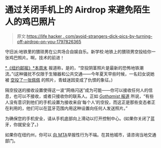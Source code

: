 # 通过关闭手机上的 Airdrop 来避免陌生人的鸡巴照片

> 原文:[https://life hacker . com/avoid-strangers-dick-pics-by-turning-off-airdrop-on-you-1797826365](https://lifehacker.com/avoid-strangers-dick-pics-by-turning-off-airdrop-on-you-1797826365)

守旧派:地铁里的猥琐男在公共场合自娱自乐。新学校:地铁上的猥琐男空投给你一张鸡巴照片。啊，技术的前进！

[*《纽约邮报》*本周末](http://nypost.com/2017/08/12/airdropping-dick-pics-is-the-latest-horrifying-subway-trend/) 报道称，是的，“空投阴茎照片是最新的恐怖地铁潮流。”(这种骚扰不仅限于生殖器和公共交通——今年夏天早些时候，一名妇女说她被 [空投了一张佩佩](http://www.dailymail.co.uk/femail/article-4608744/Woman-exposes-man-sent-Pepe-meme-airport.html) 的照片，青蛙迷因变成了仇恨的象征。)

隔空投送的接收设置使得这一波“网络闪送”成为可能——你可以接收任何人的信息，也可以不接收，或者只接收你的联系人。正如 [*Gothamist* 报道](http://gothamist.com/2017/08/14/subway_perverts_airdropping.php) 所说，“有些人没有意识到他们的手机设置为接收来自‘每个人’的空投，而这正是那些变态者正在利用的，他们可以在蓝牙范围内用这种设置向任何人发送照片。”

为确保您的手机安全，请从手机底部向上滑动以打开控制中心。(如果你关闭了蓝牙，你就安全了。)

如果你在纽约州，你可以 [向 MTA](http://mta-nyc.custhelp.com/app/ask_sh)举报性行为不端。在其他城市，请咨询当地交通部门。